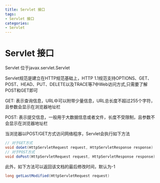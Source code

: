 ```yaml
---
title: Servlet 接口
tags: 
- Servlet 接口
categories: 
- Servlet
---
```


# Servlet 接口

Servlet 位于javax.servlet.Servlet

Servlet规范是建立在HTTP规范基础上，HTTP 1.1规范支持OPTIONS、GET、POST、HEAD、PUT、DELETE以及TRACE等7中Web访问方式,只需要了解POST和GET即可

GET: 表示查询信息，URL中可以附带少量信息，URL总长度不超过255个字符，且参数会显示在浏览器地址栏

POST: 表示提交信息，一般用于大数据信息或者文件，长度不受限制，且参数不会显示在浏览器地址栏

当浏览器以POST/GET方式访问网络程序，Servlet会执行如下方法
```java
// 对于GET方式
void doGet(HttpServletRequest request, HttpServletResponse response)
// 对于POST方式
void doPost(HttpServletRequest request, HttpServletResponse response)
```

此外，如下方法可以返回该文档的最后修改时间，默认为-1
```java
long getLastModified(HttpServletRequest request)
```
